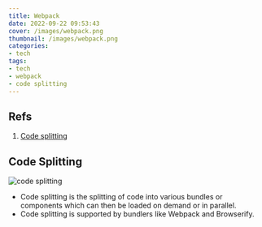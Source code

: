 ```yaml
---
title: Webpack
date: 2022-09-22 09:53:43
cover: /images/webpack.png
thumbnail: /images/webpack.png
categories:
- tech
tags:
- tech
- webpack
- code splitting
---
```

## Refs
1. [Code splitting](https://developer.mozilla.org/en-US/docs/Glossary/Code_splitting)
<!--more-->

## Code Splitting
![code splitting](/images/code-splitting.png)

- Code splitting is the splitting of code into various bundles or components which can then be loaded on demand or in parallel.
- Code splitting is supported by bundlers like Webpack and Browserify.